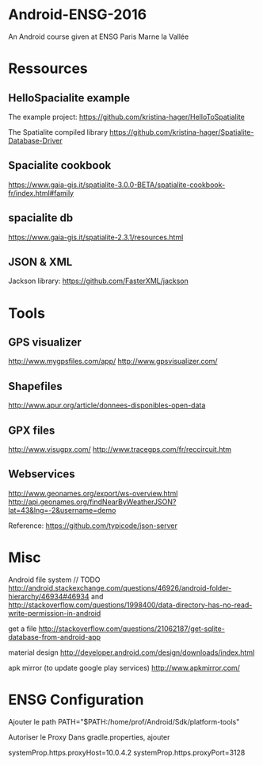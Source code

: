 # Android-ENSG-2016
An Android course given at ENSG Paris Marne la Vallée

# Ressources
## HelloSpacialite example
The example project:
https://github.com/kristina-hager/HelloToSpatialite

The Spatialite compiled library
https://github.com/kristina-hager/Spatialite-Database-Driver

## Spacialite cookbook
https://www.gaia-gis.it/spatialite-3.0.0-BETA/spatialite-cookbook-fr/index.html#family

## spacialite db
https://www.gaia-gis.it/spatialite-2.3.1/resources.html

## JSON & XML
Jackson library:
https://github.com/FasterXML/jackson

# Tools
## GPS visualizer
http://www.mygpsfiles.com/app/
http://www.gpsvisualizer.com/

## Shapefiles
http://www.apur.org/article/donnees-disponibles-open-data

## GPX files
http://www.visugpx.com/
http://www.tracegps.com/fr/reccircuit.htm

## Webservices
http://www.geonames.org/export/ws-overview.html
http://api.geonames.org/findNearByWeatherJSON?lat=43&lng=-2&username=demo

Reference:
https://github.com/typicode/json-server

# Misc
Android file system // TODO
http://android.stackexchange.com/questions/46926/android-folder-hierarchy/46934#46934
and
http://stackoverflow.com/questions/1998400/data-directory-has-no-read-write-permission-in-android

get a file
http://stackoverflow.com/questions/21062187/get-sqlite-database-from-android-app

material design
http://developer.android.com/design/downloads/index.html

apk mirror (to update google play services)
http://www.apkmirror.com/


# ENSG Configuration
Ajouter le path
PATH="$PATH:/home/prof/Android/Sdk/platform-tools"

Autoriser le Proxy
Dans gradle.properties, ajouter 

systemProp.https.proxyHost=10.0.4.2
systemProp.https.proxyPort=3128
